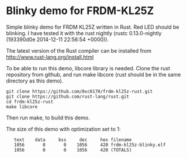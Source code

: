 Blinky demo for FRDM-KL25Z
===============

Simple blinky demo for FRDM KL25Z written in Rust. Red LED should be blinking.
I have tested it with the rust nightly (rustc 0.13.0-nightly (193390d0e 2014-12-11 22:56:54 +0000)).

The latest version of the Rust compiler can be installed from http://www.rust-lang.org/install.html

To be able to run this demo, libcore library is needed. Clone the rust repository
from github, and run make libcore (rust should be in the same directory as this demo).

```
git clone https://github.com/0xc0170/frdm-kl25z-rust.git
git clone https://github.com/rust-lang/rust.git
cd frdm-kl25z-rust
make libcore
```

Then run make, to build this demo.

The size of this demo with optimization set to 1:
```
   text    data     bss     dec     hex filename
   1056       0       0    1056     420 frdm-kl25z-blinky.elf
   1056       0       0    1056     420 (TOTALS)
```
